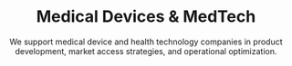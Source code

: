---
layout: sub-industry
parent: Healthcare
order: 3
title: "Medical Devices & MedTech"
subtitle: "We support medical device and health technology companies in product development, market access strategies, and operational optimization."
challenges:
  - "Rapid technological advancements"
  - "Complex regulatory environments"
  - "Changing customer expectations"
  - "Pressure for cost-effective solutions"
solutions:
  - title: "Product Development Process Improvement"
    content:
      - "Stage-gate process optimization"
      - "Cross-functional collaboration enhancement"
      - "Innovation management"
  - title: "Manufacturing Efficiency"
    content:
      - "Lean manufacturing implementation"
      - "Quality management system optimization"
      - "Industry 4.0 technology adoption"
  - title: "Go-to-Market Strategy Optimization"
    content:
      - "Value proposition development"
      - "Channel strategy refinement"
      - "Market penetration tactics"
outcomes:
  - "25-35% reduction in time-to-market for new products"
  - "15-20% improvement in manufacturing efficiency"
  - "Increased market share in target segments"
  - "Enhanced product profitability"
why_choose:
  - "MedTech Expertise: In-depth knowledge of medical devices and health technology landscapes."
  - "Innovation-Driven Solutions: Implementing advanced technologies like Industry 4.0 for smart manufacturing."
  - "Quality Assurance: Enhancing quality management systems to meet stringent regulatory standards."
  - "Strategic Market Access: Developing effective go-to-market strategies to maximize product adoption."
  - "Operational Efficiency: Streamlining manufacturing processes to boost productivity and reduce costs."
  - "Collaborative Approach: Partnering with your team to ensure customized and impactful solutions."
cta-title: "Ready to enhance your Medical Devices & MedTech operations?"
cta: "Contact SLKone today to discover how our specialized services can drive your product development and market success."
icon: "fa-microscope"
color: "coral"
image: "/assets/images/backgrounds/medical-devices-medtech.webp"
---